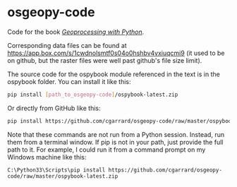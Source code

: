 # osgeopy-code

Code for the book [*Geoprocessing with Python*](http://manning.com/garrard/?a_aid=geopy&a_bid=c3bae5be).

Corresponding data files can be found at <https://app.box.com/s/1cwdnolsmtf0s04o0hshbv4vxiuqcmi9> (it used to be on github, but the raster files were well past github's file size limit).

The source code for the ospybook module referenced in the text is in the ospybook folder. You can install it like this:

```bash
pip install [path_to_osgeopy-code]/ospybook-latest.zip
```

Or directly from GitHub like this:

```bash
pip install https://github.com/cgarrard/osgeopy-code/raw/master/ospybook-latest.zip
```

Note that these commands are not run from a Python session. Instead, run them from a terminal window. If pip is not in your path, just provide the full path to it. For example, I could run it from a command prompt on my Windows machine like this:

```text
C:\Python33\Scripts\pip install https://github.com/cgarrard/osgeopy-code/raw/master/ospybook-latest.zip
```
